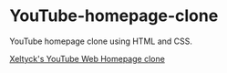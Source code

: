# YouTube-homepage-clone
YouTube homepage clone using HTML and CSS.

[Xeltyck's YouTube Web Homepage clone](https://link-url-here.org)

